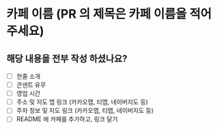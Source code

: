 # 카페 이름 (PR 의 제목은 카페 이름을 적어주세요)

## 해당 내용을 전부 작성 하셨나요?
- [ ] 한줄 소개
- [ ] 콘센트 유무
- [ ] 영업 시간
- [ ] 주소 및 지도 앱 링크 (카카오맵, 티맵, 네이버지도 등)
- [ ] 주차 정보 및 지도 링크 (카카오맵, 티맵, 네이버지도 등)
- [ ] README 에 카페를 추가하고, 링크 달기
